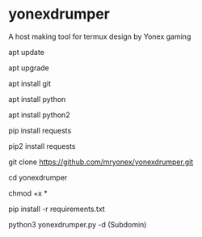 # yonexdrumper
A host making tool for termux design by Yonex gaming

apt update

apt upgrade

apt install git

apt install python

apt install python2

pip install requests

pip2 install requests

git clone https://github.com/mryonex/yonexdrumper.git

cd yonexdrumper

chmod +x *

pip install -r requirements.txt

python3 yonexdrumper.py -d (Subdomin)
